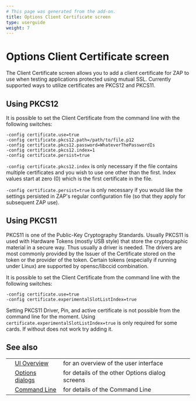 ```yaml
---
# This page was generated from the add-on.
title: Options Client Certificate screen
type: userguide
weight: 7
---
```


# Options Client Certificate screen

The Client Certificate screen allows you to add a client certificate for ZAP to use when testing applications
protected using mutual SSL. Currently supported ways to utilize certificates are PKCS12 and PKCS11.

## Using PKCS12

It is possible to set the Client Certificate from the command line with the following switches:

```
-config certificate.use=true
-config certificate.pkcs12.path=/path/to/file.p12
-config certificate.pkcs12.password=WhateverThePasswordIs
-config certificate.pkcs12.index=1
-config certificate.persist=true
```

`-config certificate.pkcs12.index` is only necessary if the file contains multiple certificates
and you wish to use one other than the first. Index values start at zero (0) which is the first certificate
in the file.  

`-config certificate.persist=true` is only necessary if you would like the settings persisted in ZAP's regular
configuration file (so that they apply for subsequent ZAP use).

## Using PKCS11

PKCS11 is one of the Public-Key Cryptography Standards. Usually PKCS11 is used with Hardware Tokens (mostly USB style)
that store the cryptographic material in a secure way. Thus usually a driver is needed. The drivers are most commonly provided
by the Issuer of the Certificate stored on the token or the provider of the token. Certain tokens (especially if running
under Linux) are supported by opensc/libccid combination.

It is possible to set the Client Certificate from the command line with the following switches:

```
-config certificate.use=true
-config certificate.experimentalSlotListIndex=true
```


Setting PKCS11 Driver, Pin, and active certificate is not possible from the command line for the moment. Using `certificate.experimentalSlotListIndex=true` is only required for some cards. If without does not work try adding it.


## See also

|   |                                                      |                                                 |
|---|------------------------------------------------------|-------------------------------------------------|
|   | [UI Overview](/docs/desktop/ui/)                     | for an overview of the user interface           |
|   | [Options dialogs](/docs/desktop/ui/dialogs/options/) | for details of the other Options dialog screens |
|   | [Command Line](/docs/desktop/cmdline/)               | for details of the Command Line                 |
